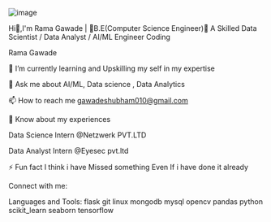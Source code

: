 ![image](https://github.com/user-attachments/assets/e5b30478-a5c9-4a2b-81d4-8a580ac96385)

Hi👋,I'm Rama Gawade | 🌟B.E(Computer Science Engineer)💫
A Skilled Data Scientist / Data Analyst / AI/ML Engineer
Coding

Rama Gawade

🌱 I’m currently learning and Upskilling my self in my expertise

💬 Ask me about AI/ML, Data science , Data Analytics

📫 How to reach me gawadeshubham010@gmail.com

📄 Know about my experiences

Data Science Intern @Netzwerk PVT.LTD

Data Analyst Intern @Eyesec pvt.ltd 

⚡ Fun fact I think i have Missed something Even If i have done it already

Connect with me:

Languages and Tools:
flask git linux mongodb mysql opencv pandas python scikit_learn seaborn tensorflow






